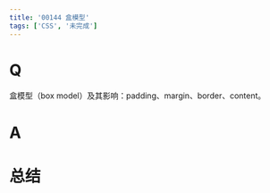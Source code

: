 ```yaml
---
title: '00144 盒模型'
tags: ['CSS', '未完成']
---
```


# Q

盒模型（box model）及其影响：padding、margin、border、content。

# A



# 总结



<script>
  function func() {

  }
  
</script>
